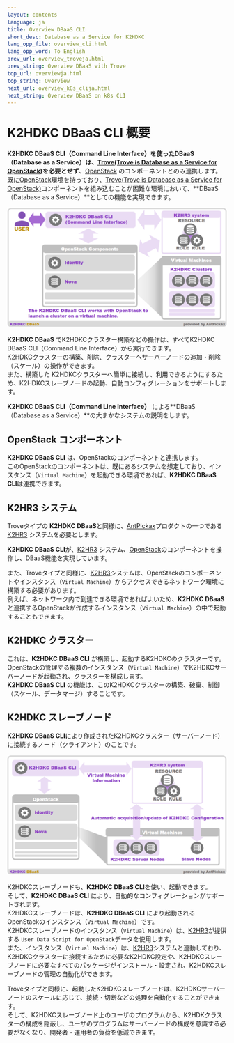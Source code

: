 ```yaml
---
layout: contents
language: ja
title: Overview DBaaS CLI
short_desc: Database as a Service for K2HDKC
lang_opp_file: overview_cli.html
lang_opp_word: To English
prev_url: overview_troveja.html
prev_string: Overview DBaaS with Trove
top_url: overviewja.html
top_string: Overview
next_url: overview_k8s_clija.html
next_string: Overview DBaaS on k8s CLI
---
```


# K2HDKC DBaaS CLI 概要
**K2HDKC DBaaS CLI（Command Line Interface）**を使った**DBaaS（Database as a Service）**は、[Trove(Trove is Database as a Service for OpenStack)](https://wiki.openstack.org/wiki/Trove)を**必要とせず**、[OpenStack](https://www.openstack.org/) のコンポーネントとのみ連携します。  
既に[OpenStack](https://www.openstack.org/)環境を持っており、[Trove(Trove is Database as a Service for OpenStack)](https://wiki.openstack.org/wiki/Trove)コンポーネントを組み込むことが困難な環境において、**DBaaS（Database as a Service）**としての機能を実現できます。  

![K2HDKC DBaaS CLI Overview](images/overview_cli.png)

**K2HDKC DBaaS** でK2HDKCクラスター構築などの操作は、すべてK2HDKC DBaaS CLI（Command Line Interface）から実行できます。  
K2HDKCクラスターの構築、削除、クラスターへサーバーノードの追加・削除（スケール）の操作ができます。  
また、構築した K2HDKCクラスターへ簡単に接続し、利用できるようにするため、K2HDKCスレーブノードの起動、自動コンフィグレーションをサポートします。  

**K2HDKC DBaaS CLI（Command Line Interface）** による**DBaaS（Database as a Service）**の大まかなシステムの説明をします。  

## OpenStack コンポーネント
**K2HDKC DBaaS CLI** は、OpenStackのコンポーネントと連携します。  
このOpenStackのコンポーネントは、既にあるシステムを想定しており、インスタンス（`Virtual Machine`）を起動できる環境であれば、**K2HDKC DBaaS CLI**は連携できます。  

## K2HR3 システム
Troveタイプの **K2HDKC DBaaS**と同様に、[AntPickax](https://antpick.ax/indexja.html)プロダクトの一つである [K2HR3](https://k2hr3.antpick.ax/indexja.html) システムを必要とします。  

**K2HDKC DBaaS CLI**が、[K2HR3](https://k2hr3.antpick.ax/indexja.html) システム、[OpenStack](https://www.openstack.org/)のコンポーネントを操作し、DBaaS機能を実現しています。  

また、Troveタイプと同様に、[K2HR3](https://k2hr3.antpick.ax/indexja.html)システムは、OpenStackのコンポーネントやインスタンス（`Virtual Machine`）からアクセスできるネットワーク環境に構築する必要があります。  
例えば、ネットワーク内で到達できる環境であればよいため、**K2HDKC DBaaS**と連携するOpenStackが作成するインスタンス（`Virtual Machine`）の中で起動することもできます。  

## K2HDKC クラスター
これは、**K2HDKC DBaaS CLI** が構築し、起動するK2HDKCのクラスターです。  
OpenStackの管理する複数のインスタンス（`Virtual Machine`）でK2HDKCサーバーノードが起動され、クラスターを構成します。  
**K2HDKC DBaaS CLI** の機能は、このK2HDKCクラスターの構築、破棄、制御（スケール、データマージ）することです。  

## K2HDKC スレーブノード
**K2HDKC DBaaS CLI**により作成されたK2HDKCクラスター（サーバーノード）に接続するノード（クライアント）のことです。

![K2HDKC DBaaS Slave Overview](images/overview_cli_slave.png)

K2HDKCスレーブノードも、**K2HDKC DBaaS CLI**を使い、起動できます。  
そして、**K2HDKC DBaaS CLI** により、自動的なコンフィグレーションがサポートされます。  
K2HDKCスレーブノードは、**K2HDKC DBaaS CLI** により起動されるOpenStackのインスタンス（`Virtual Machine`）です。  
K2HDKCスレーブノードのインスタンス（`Virtual Machine`）は、[K2HR3](https://k2hr3.antpick.ax/indexja.html)が提供する `User Data Script for OpenStack`データを使用します。  
また、インスタンス（`Virtual Machine`）は、[K2HR3](https://k2hr3.antpick.ax/indexja.html)システムと連動しており、K2HDKCクラスターに接続するために必要なK2HDKC設定や、K2HDKCスレーブノードに必要なすべてのパッケージがインストール・設定され、K2HDKCスレーブノードの管理の自動化ができます。  

Troveタイプと同様に、起動したK2HDKCスレーブノードは、K2HDKCサーバーノードのスケールに応じて、接続・切断などの処理を自動化することができます。  
そして、K2HDKCスレーブノード上のユーザのプログラムから、K2HDKクラスターの構成を隠蔽し、ユーザのプログラムはサーバーノードの構成を意識する必要がなくなり、開発者・運用者の負荷を低減できます。
